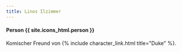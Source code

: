 ```yaml
---
title: Linos Ilzimmer
---
```


#### Person {{ site.icons_html.person }}

Komischer Freund von {% include character_link.html title="Duke" %}.
